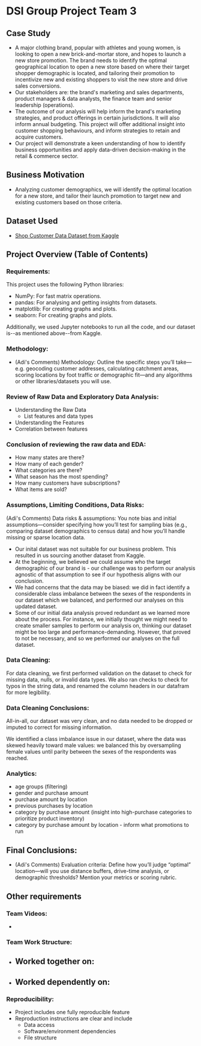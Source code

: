 # DSI Group Project Team 3

## Case Study

- A major clothing brand, popular with athletes and young women, is looking to open a new brick-and-mortar store, and hopes to launch a new store promotion. The brand needs to identify the optimal geographical location to open a new store based on where their target shopper demographic is located, and tailoring their promotion to incentivize new and existing shoppers to visit the new store and drive sales conversions.
- Our stakeholders are: the brand's marketing and sales departments, product managers & data analysts, the finance team and senior leadership (operations).
- The outcome of our analysis will help inform the brand's marketing strategies, and product offerings in certain jurisdictions. It will also inform annual budgeting. This project will offer additional insight into customer shopping behaviours, and inform strategies to retain and acquire customers.
- Our project will demonstrate a keen understanding of how to identify business opportunities and apply data-driven decision-making in the retail & commerce sector.

## Business Motivation

- Analyzing customer demographics, we will identify the optimal location for a new store, and tailor their launch promotion to target new and existing customers based on those criteria.

## Dataset Used

- [Shop Customer Data Dataset from Kaggle](https://www.kaggle.com/datasets/datascientistanna/customers-dataset)

## Project Overview (Table of Contents)

### Requirements:

This project uses the following Python libraries:

- NumPy: For fast matrix operations.
- pandas: For analysing and getting insights from datasets.
- matplotlib: For creating graphs and plots.
- seaborn: For creating graphs and plots.

Additionally, we used Jupyter notebooks to run all the code, and our dataset is--as mentioned above--from Kaggle.

### Methodology:

- (Adi's Comments) Methodology: Outline the specific steps you’ll take—e.g. geocoding customer addresses, calculating catchment areas, scoring locations by foot traffic or demographic fit—and any algorithms or other libraries/datasets you will use.

### Review of Raw Data and Exploratory Data Analysis:

- Understanding the Raw Data
  - List features and data types
- Understanding the Features
- Correlation between features

### Conclusion of reviewing the raw data and EDA:

- How many states are there?
- How many of each gender?
- What categories are there?
- What season has the most spending?
- How many customers have subscriptions?
- What items are sold?

### Assumptions, Limiting Conditions, Data Risks:

(Adi's Comments) Data risks & assumptions: You note bias and initial assumptions—consider specifying how you’ll test for sampling bias (e.g., comparing dataset demographics to census data) and how you’ll handle missing or sparse location data.

- Our inital dataset was not suitable for our business problem. This resulted in us sourcing another dataset from Kaggle.
- At the beginning, we believed we could assume who the target demographic of our brand is - our challenge was to perform our analysis agnostic of that assumption to see if our hypothesis aligns with our conclusion.
- We had concerns that the data may be biased: we did in fact identify a considerable class imbalance between the sexes of the respondents in our dataset which we balanced, and performed our analyses on this updated dataset.
- Some of our initial data analysis proved redundant as we learned more about the process. For instance, we initially thought we might need to create smaller samples to perform our analysis on, thinking our dataset might be too large and performance-demanding. However, that proved to not be necessary, and so we performed our analyses on the full dataset.

### Data Cleaning:

For data cleaning, we first performed validation on the dataset to check for missing data, nulls, or invalid data types. We also ran checks to check for typos in the string data, and renamed the column headers in our datafram for more legibility.

### Data Cleaning Conclusions:

All-in-all, our dataset was very clean, and no data needed to be dropped or imputed to correct for missing information.

We identified a class imbalance issue in our dataset, where the data was skewed heavily toward male values: we balanced this by oversampling female values until parity between the sexes of the respondents was reached.

### Analytics:

- age groups (filtering)
- gender and purchase amount
- purchase amount by location
- previous purchases by location
- category by purchase amount (insight into high-purchase categories to prioritize product inventory)
- category by purchase amount by location - inform what promotions to run

## Final Conclusions:

- (Adi's Comments) Evaluation criteria: Define how you’ll judge “optimal” location—will you use distance buffers, drive-time analysis, or demographic thresholds? Mention your metrics or scoring rubric.

## Other requirements

### Team Videos:

-

### Team Work Structure:

- ## Worked together on:
- ## Worked dependently on:

### Reproducibility:

- Project includes one fully reproducible feature
- Reproduction instructions are clear and include
  - Data access
  - Software/environment dependencies
  - File structure
